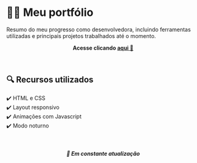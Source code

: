 # 👩‍💻 Meu portfólio

Resumo do meu progresso como desenvolvedora, incluindo ferramentas utilizadas e principais projetos trabalhados até o momento.

**<p align="center"> Acesse clicando [aqui 💜](https://izabellyrb.github.io/portfolio/) </p>**

<br>

## 🔍 Recursos utilizados
✔️ HTML e CSS <br>
✔️ Layout responsivo <br>
✔️ Animações com Javascript <br>
✔️ Modo noturno <br>
  
<br>

*<h4 align="center">🚧 Em constante atualização </h4>*
